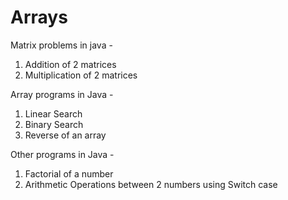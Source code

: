 # Arrays
Matrix problems in java - 
1. Addition of 2 matrices
2. Multiplication of 2 matrices

Array programs in Java - 
1. Linear Search 
2. Binary Search 
3. Reverse of an array

Other programs in Java - 
1. Factorial of a number 
2. Arithmetic Operations between 2 numbers using Switch case

